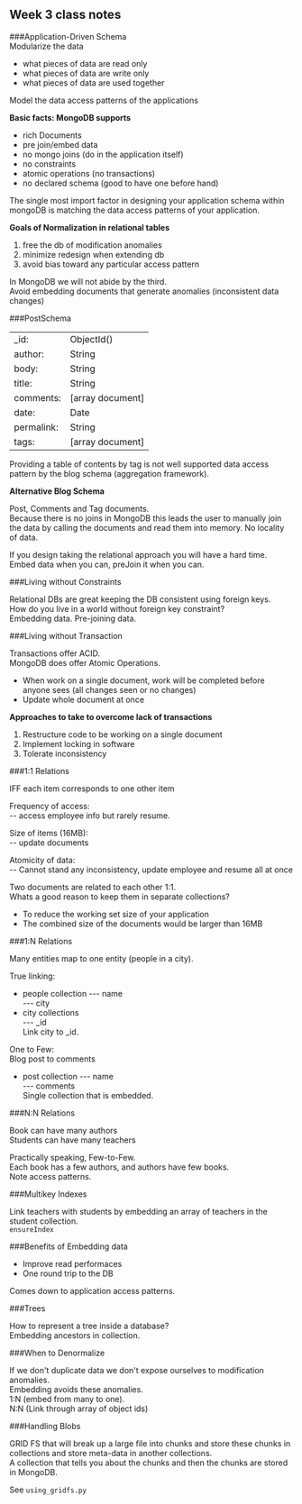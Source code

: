Week 3 class notes
-----------------

###Application-Driven Schema  
Modularize the data

*  what pieces of data are read only
*  what pieces of data are write only
*  what pieces of data are used together

Model the data access patterns of the applications

**Basic facts:  MongoDB supports**

*  rich Documents
*  pre join/embed data
*  no mongo joins (do in the application itself)
*  no constraints
*  atomic operations (no transactions)
*  no declared schema (good to have one before hand)

The single most import factor in designing your application schema within mongoDB is matching the data access patterns of your application.

**Goals of Normalization in relational tables**

1.  free the db of modification anomalies
2.  minimize redesign when extending db
3.  avoid bias toward any particular access pattern

In MongoDB we will not abide by the third.  
Avoid embedding documents that generate anomalies (inconsistent data changes)  

###PostSchema  
<table>
  <tr>
    <td>_id:</td><td>ObjectId()</td>
  </tr>
  <tr>
    <td>author:</td><td>String</td>
  </tr>
  <tr>
    <td>body:</td><td>String</td>
  </tr>
  <tr>
    <td>title:</td><td>String</td>
  </tr>
  <tr>
    <td>comments:</td><td>[array document]</td>
  </tr>
  <tr>
    <td>date:</td><td>Date</td>
  </tr>
  <tr>
    <td>permalink:</td><td>String</td>
  </tr>
  <tr>
    <td>tags:</td><td>[array document]</td>
  </tr>
</table>

Providing a table of contents by tag is not well supported data access pattern by the blog schema (aggregation framework).  

**Alternative Blog Schema**

Post, Comments and Tag documents.  
Because there is no joins in MongoDB this leads the user to manually join the data by calling the documents and read them into memory. No locality of data.  

If you design taking the relational approach you will have a hard time.  Embed data when you can, preJoin it when you can.  

###Living without Constraints

Relational DBs are great keeping the DB consistent using foreign keys.  
How do you live in a world without foreign key constraint?  
Embedding data.  Pre-joining data.  

###Living without Transaction

Transactions offer ACID.  
MongoDB does offer Atomic Operations.

*  When work on a single document, work will be completed before anyone sees (all changes seen or no changes)
*  Update whole document at once

**Approaches to take to overcome lack of transactions**

1.  Restructure code to be working on a single document
2.  Implement locking in software
3.  Tolerate inconsistency

###1:1 Relations

IFF each item corresponds to one other item  

Frequency of access:  
-- access employee info but rarely resume.  

Size of items (16MB):  
-- update documents  

Atomicity of data:  
-- Cannot stand any inconsistency, update employee and resume all at once  

Two documents are related to each other 1:1.  
Whats a good reason to keep them in separate collections?

*  To reduce the working set size of your application
*  The combined size of the documents would be larger than 16MB

###1:N Relations

Many entities map to one entity (people in a city).  

True linking:  
- people collection
--- name  
--- city  
- city collections  
--- _id  
Link city to _id.  

One to Few:  
Blog post to comments
- post collection
--- name  
--- comments  
Single collection that is embedded.  

###N:N Relations

Book can have many authors  
Students can have many teachers  

Practically speaking, Few-to-Few.  
Each book has a few authors, and authors have few books.  
Note access patterns.  

###Multikey Indexes

Link teachers with students by embedding an array of teachers in the student collection.  
`ensureIndex`

###Benefits of Embedding data

*  Improve read performaces
*  One round trip to the DB

Comes down to application access patterns.  

###Trees

How to represent a tree inside a database?  
Embedding ancestors in collection.  

###When to Denormalize

If we don't duplicate data we don't expose ourselves to modification anomalies.  
Embedding avoids these anomalies.  
1:N (embed from many to one).  
N:N (Link through array of object ids)

###Handling Blobs

GRID FS that will break up a large file into chunks and store these chunks in collections and store meta-data in another collections.  
A collection that tells you about the chunks and then the chunks are stored in MongoDB.  

See `using_gridfs.py`
